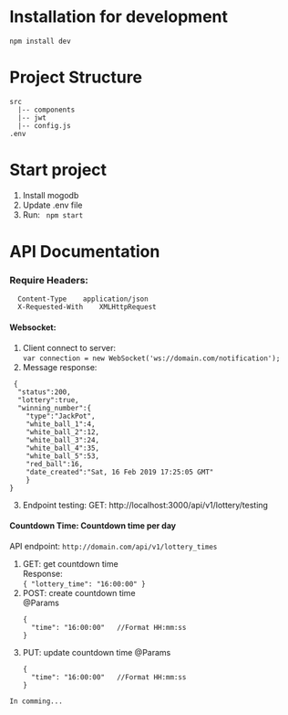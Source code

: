 # Installation for development
`npm install dev`

# Project Structure
```
src
  |-- components
  |-- jwt
  |-- config.js
.env
```
# Start project
1. Install mogodb <br/>
2. Update .env file
3. Run: ` npm start`

# API Documentation 
### Require Headers:
  ```
    Content-Type    application/json
    X-Requested-With    XMLHttpRequest
  ```
#### Websocket:
 1. Client connect to server: <br/>
   `var connection = new WebSocket('ws://domain.com/notification');`
 2. Message response:
  ```
   {
    "status":200,
    "lottery":true,
    "winning_number":{
      "type":"JackPot",
      "white_ball_1":4,
      "white_ball_2":12,
      "white_ball_3":24,
      "white_ball_4":35,
      "white_ball_5":53,
      "red_ball":16,
      "date_created":"Sat, 16 Feb 2019 17:25:05 GMT"
      }
  }
  ```
  
  3. Endpoint testing:
    GET: http://localhost:3000/api/v1/lottery/testing <br/>
 #### Countdown Time: Countdown time per day
   API endpoint: `http://domain.com/api/v1/lottery_times`
   1. GET: get countdown time <br/>
     Response: <br/>
     ```
      {
          "lottery_time": "16:00:00"
      }
     ```
   2. POST: create countdown time <br/>
    @Params
      ```
      {
        "time": "16:00:00"   //Format HH:mm:ss
      }
      ```
   3. PUT: update countdown time
     @Params
        ```
        {
          "time": "16:00:00"   //Format HH:mm:ss
        }
        ```
  
`In comming...`
